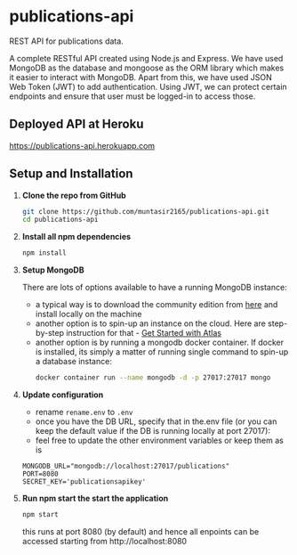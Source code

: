 # publications-api

REST API for publications data.

A complete RESTful API created using Node.js and Express. We have used MongoDB as the database and mongoose as the ORM library which makes it easier to interact with MongoDB.
Apart from this, we have used JSON Web Token (JWT) to add authentication. Using JWT, we can protect certain endpoints and ensure that user must be logged-in to access those.

## Deployed API at Heroku
https://publications-api.herokuapp.com
 
## Setup and Installation

1. **Clone the repo from GitHub**
   ```sh
   git clone https://github.com/muntasir2165/publications-api.git
   cd publications-api
   ```

2. **Install all npm dependencies**
   ```sh
   npm install
   ```

3. **Setup MongoDB**

   There are lots of options available to have a running MongoDB instance:

   - a typical way is to download the community edition from [here](https://www.mongodb.com/download-center/community) and install locally on the machine
   - another option is to spin-up an instance on the cloud. Here are step-by-step instruction for that - [Get Started with Atlas](https://docs.atlas.mongodb.com/getting-started)
   - another option is by running a mongodb docker container. If docker is installed, its simply a matter of running single command to spin-up a database instance:
     ```sh
     docker container run --name mongodb -d -p 27017:27017 mongo
     ```

4. **Update configuration**

   - rename `rename.env` to `.env`
   - once you have the DB URL, specify that in the.env file (or you can keep the default value if the DB is running locally at port 27017):
   - feel free to update the other environment variables or keep them as is

   ```
   MONGODB_URL="mongodb://localhost:27017/publications"
   PORT=8080
   SECRET_KEY='publicationsapikey'
   ```

5. **Run npm start the start the application**
   ```sh
   npm start
   ```
   this runs at port 8080 (by default) and hence all enpoints can be accessed starting from http://localhost:8080
